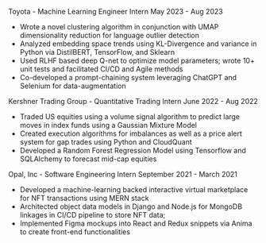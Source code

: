 Toyota - Machine Learning Engineer Intern					    	                   May 2023 - Aug 2023
 - Wrote a novel clustering algorithm in conjunction with UMAP dimensionality reduction for language outlier detection
 - Analyzed embedding space trends using KL-Divergence and variance in Python via DistilBERT, TensorFlow, and Sklearn
 - Used RLHF based deep Q-net to optimize model parameters; wrote 10+ unit tests and facilitated CI/CD and Agile methods
 - Co-developed a prompt-chaining system leveraging ChatGPT and Selenium for data-augmentation
   
Kershner Trading Group - Quantitative Trading Intern					                   June 2022 - Aug 2022
 - Traded US equities using a volume signal algorithm to predict large moves in index funds using a Gaussian Mixture Model
 - Created execution algorithms for imbalances as well as a price alert system for gap trades using Python and CloudQuant 
 - Developed a Random Forest Regression Model using Tensorflow and SQLAlchemy to forecast mid-cap equities
   
Opal, Inc - Software Engineering Intern 			     	     	           		    September 2021 - March 2021
 - Developed a machine-learning backed interactive virtual marketplace for NFT transactions using MERN stack
 - Architected object data models in Django and Node.js for MongoDB linkages in CI/CD pipeline to store NFT data;
 - Implemented Figma mockups into React and Redux snippets via Anima to create front-end functionalities
